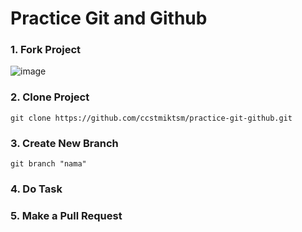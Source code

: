 # Practice Git and Github

### 1. Fork Project
![image](https://user-images.githubusercontent.com/60835073/188156555-a2d22bcc-84af-47e8-8ec0-67bb7c01e579.png)

### 2. Clone Project
```
git clone https://github.com/ccstmiktsm/practice-git-github.git
```

### 3. Create New Branch
```
git branch "nama"
```

### 4. Do Task

### 5. Make a Pull Request
